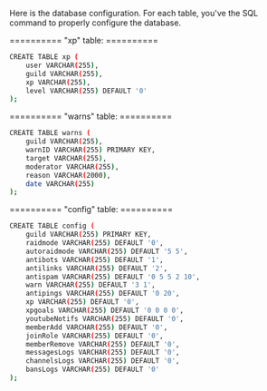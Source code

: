 Here is the database configuration.
For each table, you've the SQL command to properly configure the database.

========== "xp" table: ==========
``` sh
CREATE TABLE xp (
    user VARCHAR(255),
    guild VARCHAR(255),
    xp VARCHAR(255),
    level VARCHAR(255) DEFAULT '0'
);
```

========== "warns" table: ==========
``` sh
CREATE TABLE warns (
    guild VARCHAR(255),
    warnID VARCHAR(255) PRIMARY KEY,
    target VARCHAR(255),
    moderator VARCHAR(255),
    reason VARCHAR(2000),
    date VARCHAR(255)
);
```

========== "config" table: ==========
``` sh
CREATE TABLE config (
    guild VARCHAR(255) PRIMARY KEY,
    raidmode VARCHAR(255) DEFAULT '0',
    autoraidmode VARCHAR(255) DEFAULT '5 5',
    antibots VARCHAR(255) DEFAULT '1',
    antilinks VARCHAR(255) DEFAULT '2',
    antispam VARCHAR(255) DEFAULT '0 5 5 2 10',
    warn VARCHAR(255) DEFAULT '3 1',
    antipings VARCHAR(255) DEFAULT '0 20',
    xp VARCHAR(255) DEFAULT '0',
    xpgoals VARCHAR(255) DEFAULT '0 0 0 0',
    youtubeNotifs VARCHAR(255) DEFAULT '0',
    memberAdd VARCHAR(255) DEFAULT '0',
    joinRole VARCHAR(255) DEFAULT '0',
    memberRemove VARCHAR(255) DEFAULT '0',
    messagesLogs VARCHAR(255) DEFAULT '0',
    channelsLogs VARCHAR(255) DEFAULT '0',
    bansLogs VARCHAR(255) DEFAULT '0'
);
```